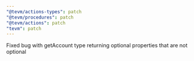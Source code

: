 ```yaml
---
"@tevm/actions-types": patch
"@tevm/procedures": patch
"@tevm/actions": patch
"tevm": patch
---
```


Fixed bug with getAccount type returning optional properties that are not optional
